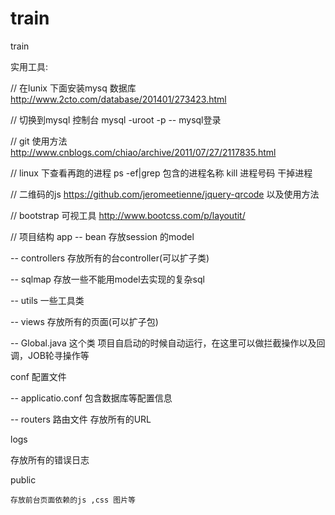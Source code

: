 train
=====

train


实用工具:

// 在lunix 下面安装mysq 数据库
http://www.2cto.com/database/201401/273423.html

// 切换到mysql 控制台
mysql -uroot -p  -- mysql登录

// git 使用方法
http://www.cnblogs.com/chiao/archive/2011/07/27/2117835.html

// linux 下查看再跑的进程 
ps -ef|grep 包含的进程名称
kill 进程号码 干掉进程

// 二维码的js
https://github.com/jeromeetienne/jquery-qrcode 以及使用方法

// bootstrap 可视工具
http://www.bootcss.com/p/layoutit/

// 项目结构
app 
  -- bean    存放session 的model 
  
  -- controllers  存放所有的台controller(可以扩子类)
  
  -- sqlmap  存放一些不能用model去实现的复杂sql
  
  -- utils  一些工具类
  
  -- views  存放所有的页面(可以扩子包)
  
  -- Global.java 这个类 项目自启动的时候自动运行，在这里可以做拦截操作以及回调，JOB轮寻操作等
  
conf   配置文件
  
  -- applicatio.conf  包含数据库等配置信息
  
  -- routers 路由文件 存放所有的URL

logs 

   存放所有的错误日志

public 

    存放前台页面依赖的js ,css 图片等

